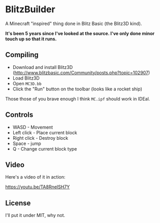 # BlitzBuilder

A Minecraft "inspired" thing done in Blitz Basic (the Blitz3D kind).

**It's been 5 years since I've looked at the source. I've only done minor touch up so that it runs.**

## Compiling

 * Download and install Blitz3D (http://www.blitzbasic.com/Community/posts.php?topic=102907)
 * Load Blitz3D
 * Open `MC3D.bb`
 * Click the "Run" button on the toolbar (looks like a rocket ship)

Those those of you brave enough I think `MC.ipf` should work in IDEal.

## Controls

 * WASD - Movement
 * Left click - Place current block
 * Right click - Destroy block
 * Space - jump
 * Q - Change current block type

## Video

Here's a video of it in action:

https://youtu.be/TA8RneISH7Y

## License

I'll put it under MIT, why not.
